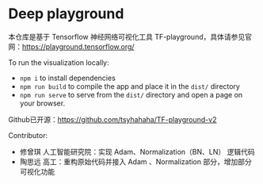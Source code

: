 # Deep playground

本仓库是基于 Tensorflow 神经网络可视化工具 TF-playground，具体请参见官网：https://playground.tensorflow.org/

To run the visualization locally:
- `npm i` to install dependencies
- `npm run build` to compile the app and place it in the `dist/` directory
- `npm run serve` to serve from the `dist/` directory and open a page on your browser.

Github已开源：https://github.com/tsyhahaha/TF-playground-v2

Contributor:
- 修曾琪  人工智能研究院：实现 Adam、Normalization（BN、LN） 逻辑代码
- 陶思远  高工：重构原始代码并接入 Adam 、Normalization 部分，增加部分可视化功能
